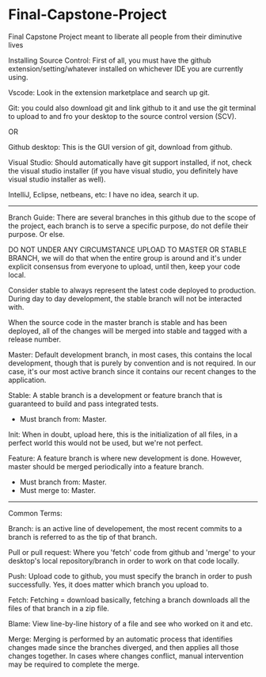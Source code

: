 # Final-Capstone-Project
Final Capstone Project meant to liberate all people from their diminutive lives

Installing Source Control:
First of all, you must have the github extension/setting/whatever installed on whichever IDE you are currently using. 

Vscode: Look in the extension marketplace and search up git.

Git: you could also download git and link github to it and use the git terminal to upload to and fro your desktop to the source control version (SCV).

OR

Github desktop: This is the GUI version of git, download from github.

Visual Studio: Should automatically have git support installed, if not, check the visual studio installer (if you have visual studio, you definitely have visual studio installer as well).

IntelliJ, Eclipse, netbeans, etc: I have no idea, search it up.

****************

Branch Guide: There are several branches in this github due to the scope of the project, each branch is to serve a specific purpose, do not defile their purpose. Or else.

DO NOT UNDER ANY CIRCUMSTANCE UPLOAD TO MASTER OR STABLE BRANCH, we will do that when the entire group is around and it's under explicit consensus from everyone to upload, until then, keep your code local.

Consider stable to always represent the latest code deployed to production. During day to day development, the stable branch will not be interacted with.

When the source code in the master branch is stable and has been deployed, all of the changes will be merged into stable and tagged with a release number.

Master: Default development branch, in most cases, this contains the local development, though that is purely by convention and is not required. In our case, it's our most active branch since it contains our recent changes to the application.

Stable: A stable branch is a development or feature branch that is guaranteed to build and pass integrated tests.
 - Must branch from: Master.
 
Init: When in doubt, upload here, this is the initialization of all files, in a perfect world this would not be used, but we're not perfect.

Feature: A feature branch is where new development is done. However, master should be merged periodically into a feature branch.
 - Must branch from: Master.
 - Must merge to: Master.

****************
Common Terms:

Branch: is an active line of developement, the most recent commits to a branch is referred to as the tip of that branch.

Pull or pull request: Where you 'fetch' code from github and 'merge' to your desktop's local repository/branch in order to work on that code locally. 

Push: Upload code to github, you must specify the branch in order to push successfully. Yes, it does matter which branch you upload to.

Fetch: Fetching = download basically, fetching a branch downloads all the files of that branch in a zip file.

Blame: View line-by-line history of a file and see who worked on it and etc.

Merge: Merging is performed by an automatic process that identifies changes made since the branches diverged, and then applies all those changes together. In cases where changes conflict, manual intervention may be required to complete the merge.




